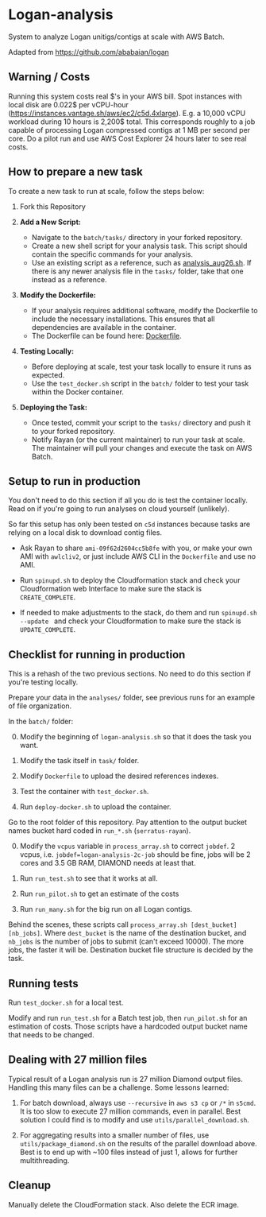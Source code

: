 # Logan-analysis

System to analyze Logan unitigs/contigs at scale with AWS Batch.

Adapted from https://github.com/ababaian/logan

## Warning / Costs

Running this system costs real \$'s in your AWS bill. Spot instances with local disk are 0.022$ per vCPU-hour (https://instances.vantage.sh/aws/ec2/c5d.4xlarge). E.g. a 10,000 vCPU workload during 10 hours is 2,200$ total. This corresponds roughly to a job capable of processing Logan compressed contigs at 1 MB per second per core. Do a pilot run and use AWS Cost Explorer 24 hours later to see real costs.

## How to prepare a new task

To create a new task to run at scale, follow the steps below:

1. Fork this Repository

2. **Add a New Script:**
   - Navigate to the `batch/tasks/` directory in your forked repository.
   - Create a new shell script for your analysis task. This script should contain the specific commands for your analysis.
   - Use an existing script as a reference, such as [analysis_aug26.sh](https://gitlab.pasteur.fr/rchikhi_pasteur/logan-analysis/-/blob/master/batch/tasks/analysis_aug26.sh). If there is any newer analysis file in the `tasks/` folder, take that one instead as a reference.

3. **Modify the Dockerfile:**
   - If your analysis requires additional software, modify the Dockerfile to include the necessary installations. This ensures that all dependencies are available in the container.
   - The Dockerfile can be found here: [Dockerfile](https://gitlab.pasteur.fr/rchikhi_pasteur/logan-analysis/-/blob/master/batch/Dockerfile).

4. **Testing Locally:**
   - Before deploying at scale, test your task locally to ensure it runs as expected.
   - Use the `test_docker.sh` script in the `batch/` folder to test your task within the Docker container.

5. **Deploying the Task:**
   - Once tested, commit your script to the `tasks/` directory and push it to your forked repository.
   - Notify Rayan (or the current maintainer) to run your task at scale. The maintainer will pull your changes and execute the task on AWS Batch.



## Setup to run in production

You don't need to do this section if all you do is test the container locally. Read on if you're going to run analyses on cloud yourself (unlikely).

So far this setup has only been tested on `c5d` instances because tasks are relying on a local disk to download contig files.

- Ask Rayan to share `ami-09f62d2604cc5b8fe` with you, or make your own AMI with `awlcliv2`, or just include AWS CLI in the `Dockerfile` and use no AMI.

- Run `spinupd.sh` to deploy the Cloudformation stack and check your Cloudformation web Interface to make sure the stack is `CREATE_COMPLETE`.

- If needed to make adjustments to the stack, do them and run `spinupd.sh --update ` and check your Cloudformation to make sure the stack is `UPDATE_COMPLETE`.

## Checklist for running in production

This is a rehash of the two previous sections. No need to do this section if you're testing locally.

Prepare your data in the `analyses/` folder, see previous runs for an example of file organization.

In the ̀`batch/` folder:

0) Modify the beginning of `logan-analysis.sh` so that it does the task you want.

1) Modify the task itself in `task/` folder.

2) Modify `Dockerfile` to upload the desired references indexes.

3) Test the container with `test_docker.sh`. 

3) Run `deploy-docker.sh` to upload the container.


Go to the root folder of this repository. Pay attention to the output bucket names bucket hard coded in `run_*.sh` (`serratus-rayan`).


0) Modify the `vcpus` variable in `process_array.sh` to correct `jobdef`. 2 vcpus, i.e. `jobdef=logan-analysis-2c-job` should be fine, jobs will be 2 cores and 3.5 GB RAM, DIAMOND needs at least that.

1) Run `run_test.sh` to see that it works at all.

2) Run `run_pilot.sh` to get an estimate of the costs

2) Run `run_many.sh` for the big run on all Logan contigs.

Behind the scenes, these scripts call `process_array.sh [dest_bucket] [nb_jobs]`. Where `dest_bucket` is the name of the destination bucket, and `nb_jobs` is the number of jobs to submit (can't exceed 10000). The more jobs, the faster it will be. Destination bucket file structure is decided by the task.

## Running tests

Run `test_docker.sh` for a local test.

Modify and run `run_test.sh` for a Batch test job, then `run_pilot.sh` for an estimation of costs. Those scripts have a hardcoded output bucket name that needs to be changed.

## Dealing with 27 million files

Typical result of a Logan analysis run is 27 million Diamond output files. Handling this many files can be a challenge. Some lessons learned:

1. For batch download, always use `--recursive` in `aws s3 cp` or `/*` in `s5cmd`. It is too slow to execute 27 million commands, even in parallel. Best solution I could find is to modify and use `utils/parallel_download.sh`.

2. For aggregating results into a smaller number of files, use `utils/package_diamond.sh` on the results of the parallel download above. Best is to end up with ~100 files instead of just 1, allows for further multithreading.

## Cleanup

Manually delete the CloudFormation stack. Also delete the ECR image. 

